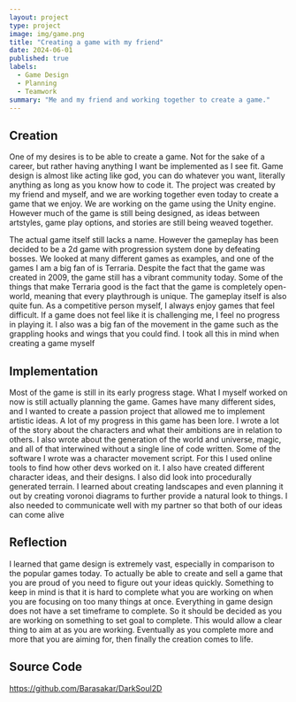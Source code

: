 ```yaml
---
layout: project
type: project
image: img/game.png
title: "Creating a game with my friend"
date: 2024-06-01
published: true
labels:
  - Game Design
  - Planning
  - Teamwork
summary: "Me and my friend and working together to create a game."
---
```



## Creation

One of my desires is to be able to create a game. Not for the sake of a career, but rather having anything I want be implemented as I see fit. Game design is almost like acting like god, you can do whatever you want, literally anything as long as you know how to code it. The project was created by my friend and myself, and we are working together even today to create a game that we enjoy. We are working on the game using the Unity engine. However much of the game is still being designed, as ideas between artstyles, game play options, and stories are still being weaved together. 

The actual game itself still lacks a name. However the gameplay has been decided to be a 2d game with progression system done by defeating bosses. We looked at many different games as examples, and one of the games I am a big fan of is Terraria. Despite the fact that the game was created in 2009, the game still has a vibrant community today. Some of the things that make Terraria good is the fact that the game is completely open-world, meaning that every playthrough is unique. The gameplay itself is also quite fun. As a competitive person myself, I always enjoy games that feel difficult. If a game does not feel like it is challenging me, I feel no progress in playing it. I also was a big fan of the movement in the game such as the grappling hooks and wings that you could find. I took all this in mind when creating a game myself

## Implementation

Most of the game is still in its early progress stage. What I myself worked on now is still actually planning the game. Games have many different sides, and I wanted to create a passion project that allowed me to implement artistic ideas. A lot of my progress in this game has been lore. I wrote a lot of the story about the characters and what their ambitions are in relation to others. I also wrote about the generation of the world and universe, magic, and all of that interwined without a single line of code written. Some of the software I wrote was a character movement script. For this I used online tools to find how other devs worked on it. I also have created different character ideas, and their designs. I also did look into procedurally generated terrain. I learned about creating landscapes and even planning it out by creating voronoi diagrams to further provide a natural look to things. I also needed to communicate well with my partner so that both of our ideas can come alive

## Reflection

I learned that game design is extremely vast, especially in comparison to the popular games today. To actually be able to create and sell a game that you are proud of you need to figure out your ideas quickly. Something to keep in mind is that it is hard to complete what you are working on when you are focusing on too many things at once. Everything in game design does not have a set timeframe to complete. So it should be decided as you are working on something to set goal to complete. This would allow a clear thing to aim at as you are working. Eventually as you complete more and more that you are aiming for, then finally the creation comes to life. 

## Source Code

https://github.com/Barasakar/DarkSoul2D

